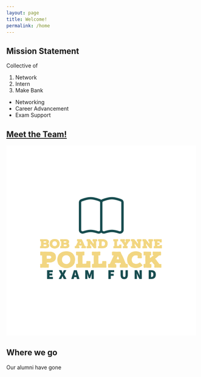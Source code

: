 ```yaml
---
layout: page
title: Welcome!
permalink: /home
---
```

## Mission Statement
Collective of 
1. Network
2. Intern
3. Make Bank
- Networking
- Career Advancement
- Exam Support
<!-- link for "Join Us!" -->

## [Meet the Team!](team)
<!-- TODO link to a separate markdown page -->
<!-- make page for current officers scrape linkedin and position -->
<!-- TODO fill out rest of this section! -->
<!-- Our officers for 2023-2024 are


## What is Gamma Iota Sigma?

## Exam Fund!
<!-- Image doesn't load outside of local host -->
![Look at the city!](/assets/img/BobLynnePollackLogo.png)

<!-- TODO link to separate page? -->
## Where we go
<!-- TODO list a bunch of companies here where students have gone -->
Our alumni have gone